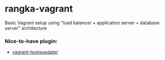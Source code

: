 # rangka-vagrant
Basic Vagrant setup using "load balancer + application server + database server" architecture

### Nice-to-have plugin:

* [vagrant-hostsupdater](https://github.com/cogitatio/vagrant-hostsupdater)
